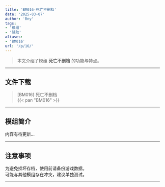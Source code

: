 ```yaml
---
title: 'BM016-死亡不删档'
date: '2025-03-07'
author: 'Bny'
tags:
- '模组'
- '辅助'
aliases:
- 'BM016'
url: '/p/16/'
---
```


> 本文介绍了模组 **死亡不删档** 的功能与特点。

---

## 文件下载

> [BM016] 死亡不删档  
{{< pan "BM016" >}}  

---

## 模组简介

>  
内容有待更新...  

---

## 注意事项

>  
为避免损坏存档，使用前请备份游戏数据。  
可能与其他模组存在冲突，建议单独测试。  

---

